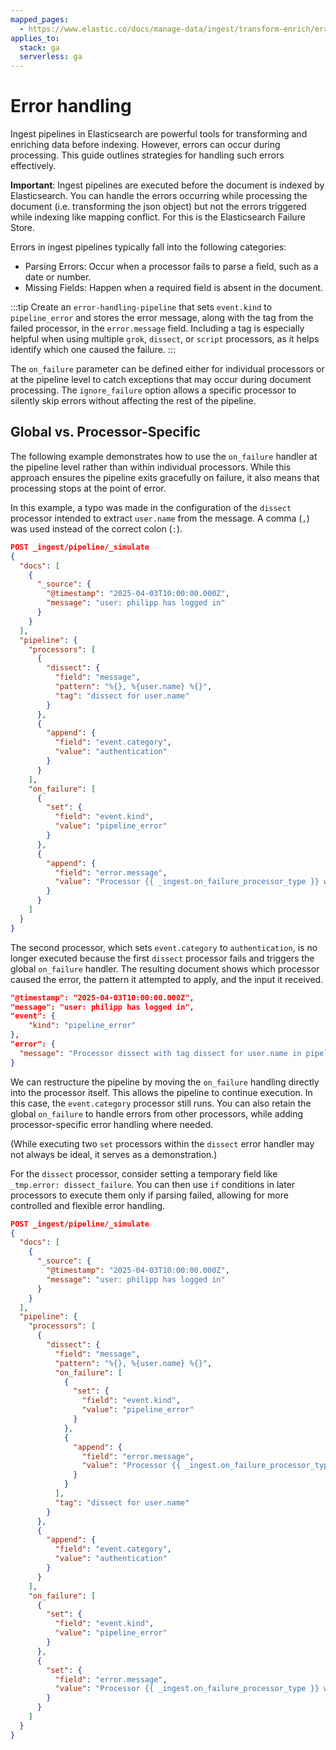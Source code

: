 ```yaml
---
mapped_pages:
  - https://www.elastic.co/docs/manage-data/ingest/transform-enrich/error-handling.html
applies_to:
  stack: ga
  serverless: ga
---
```


# Error handling

Ingest pipelines in Elasticsearch are powerful tools for transforming and enriching data before indexing. However, errors can occur during processing. This guide outlines strategies for handling such errors effectively.

**Important**: Ingest pipelines are executed before the document is indexed by Elasticsearch. You can handle the errors occurring while processing the document (i.e. transforming the json object) but not the errors triggered while indexing like mapping conflict. For this is the Elasticsearch Failure Store.

Errors in ingest pipelines typically fall into the following categories:

- Parsing Errors: Occur when a processor fails to parse a field, such as a date or number.
- Missing Fields: Happen when a required field is absent in the document.

:::tip
Create an `error-handling-pipeline` that sets `event.kind` to `pipeline_error` and stores the error message, along with the tag from the failed processor, in the `error.message` field. Including a tag is especially helpful when using multiple `grok`, `dissect`, or `script` processors, as it helps identify which one caused the failure.
:::

The `on_failure` parameter can be defined either for individual processors or at the pipeline level to catch exceptions that may occur during document processing. The `ignore_failure` option allows a specific processor to silently skip errors without affecting the rest of the pipeline.

## Global vs. Processor-Specific

The following example demonstrates how to use the `on_failure` handler at the pipeline level rather than within individual processors. While this approach ensures the pipeline exits gracefully on failure, it also means that processing stops at the point of error.

In this example, a typo was made in the configuration of the `dissect` processor intended to extract `user.name` from the message. A comma (`,`) was used instead of the correct colon (`:`).

```json
POST _ingest/pipeline/_simulate
{
  "docs": [
    {
      "_source": {
        "@timestamp": "2025-04-03T10:00:00.000Z",
        "message": "user: philipp has logged in"
      }
    }
  ],
  "pipeline": {
    "processors": [
      {
        "dissect": {
          "field": "message",
          "pattern": "%{}, %{user.name} %{}",
          "tag": "dissect for user.name"
        }
      },
      {
        "append": {
          "field": "event.category",
          "value": "authentication"
        }
      }
    ],
    "on_failure": [
      {
        "set": {
          "field": "event.kind",
          "value": "pipeline_error"
        }
      },
      {
        "append": {
          "field": "error.message",
          "value": "Processor {{ _ingest.on_failure_processor_type }} with tag {{ _ingest.on_failure_processor_tag }} in pipeline {{ _ingest.on_failure_pipeline }} failed with message: {{ _ingest.on_failure_message }}"
        }
      }
    ]
  }
}
```

The second processor, which sets `event.category` to `authentication`, is no longer executed because the first `dissect` processor fails and triggers the global `on_failure` handler. The resulting document shows which processor caused the error, the pattern it attempted to apply, and the input it received.

```json
"@timestamp": "2025-04-03T10:00:00.000Z",
"message": "user: philipp has logged in",
"event": {
    "kind": "pipeline_error"
},
"error": {
  "message": "Processor dissect with tag dissect for user.name in pipeline _simulate_pipeline failed with message: Unable to find match for dissect pattern: %{}, %{user.name} %{} against source: user: philipp has logged in"
}
```

We can restructure the pipeline by moving the `on_failure` handling directly into the processor itself. This allows the pipeline to continue execution. In this case, the `event.category` processor still runs. You can also retain the global `on_failure` to handle errors from other processors, while adding processor-specific error handling where needed.

(While executing two `set` processors within the `dissect` error handler may not always be ideal, it serves as a demonstration.)

For the `dissect` processor, consider setting a temporary field like `_tmp.error: dissect_failure`. You can then use `if` conditions in later processors to execute them only if parsing failed, allowing for more controlled and flexible error handling.

```json
POST _ingest/pipeline/_simulate
{
  "docs": [
    {
      "_source": {
        "@timestamp": "2025-04-03T10:00:00.000Z",
        "message": "user: philipp has logged in"
      }
    }
  ],
  "pipeline": {
    "processors": [
      {
        "dissect": {
          "field": "message",
          "pattern": "%{}, %{user.name} %{}",
          "on_failure": [
            {
              "set": {
                "field": "event.kind",
                "value": "pipeline_error"
              }
            },
            {
              "append": {
                "field": "error.message",
                "value": "Processor {{ _ingest.on_failure_processor_type }} with tag {{ _ingest.on_failure_processor_tag }} in pipeline {{ _ingest.on_failure_pipeline }} failed with message: {{ _ingest.on_failure_message }}"
              }
            }
          ],
          "tag": "dissect for user.name"
        }
      },
      {
        "append": {
          "field": "event.category",
          "value": "authentication"
        }
      }
    ],
    "on_failure": [
      {
        "set": {
          "field": "event.kind",
          "value": "pipeline_error"
        }
      },
      {
        "set": {
          "field": "error.message",
          "value": "Processor {{ _ingest.on_failure_processor_type }} with tag {{ _ingest.on_failure_processor_tag }} in pipeline {{ _ingest.on_failure_pipeline }} failed with message: {{ _ingest.on_failure_message }}"
        }
      }
    ]
  }
}
```
